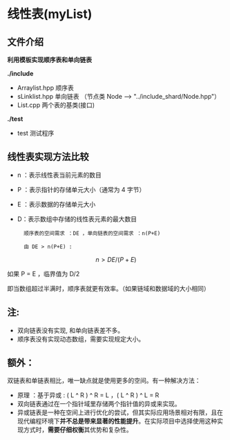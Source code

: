 # 线性表(myList)

## 文件介绍

**利用模板实现顺序表和单向链表**

**./include**

- Arraylist.hpp 顺序表
- sLinklist.hpp 单向链表 （节点类 Node --> "../include_shard/Node.hpp"）
- List.cpp 两个表的基类(接口)

**./test**

- test 测试程序

## **线性表实现方法比较**

- n ：表示线性表当前元素的数目

- P ：表示指针的存储单元大小（通常为 4 字节）
- E ：表示数据的存储单元大小
- D：表示数组中存储的线性表元素的最大数目

        顺序表的空间需求 ：DE ，单向链表的空间需求 ：n(P+E)

        由 DE > n(P+E) :

$$
n>DE/(P+E)
$$

如果 P = E ，临界值为 D/2

即当数组超过半满时，顺序表就更有效率。（如果链域和数据域的大小相同）

## **注:**

- 双向链表没有实现, 和单向链表差不多。
- 顺序表没有实现动态数组，需要实现规定大小。

## **额外：**

双链表和单链表相比，唯一缺点就是使用更多的空间。有一种解决方法：

- 原理 ：基于异或 : ( L ^ R ) ^ R = L ，( L ^ R ) ^ L = R
- 双向链表通过在一个指针域里存储两个指针值的异或来实现。
- 异或链表是一种在空间上进行优化的尝试，但其实际应用场景相对有限，且在现代编程环境下**并不总是带来显著的性能提升**。在实际项目中选择使用这种实现方式时，**需要仔细权衡**其优势和复杂性。
